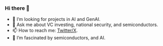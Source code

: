 ### Hi there 👋

- 🤔 I’m looking for projects in AI and GenAI.
- 💬 Ask me about VC investing, national security, and semiconductors.
- 📫 How to reach me: [Twitter/X](https://x.com/johnisanerd/).
- 🌱 I’m fascinated by semiconductors, and AI.
